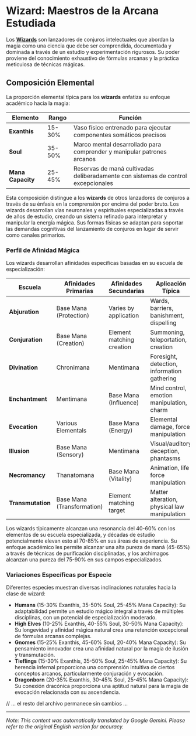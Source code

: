 # **Wizard**: Maestros de la Arcana Estudiada

Los [**Wizards**](/codex/Classes/Wizard/Wizard.md) son lanzadores de conjuros intelectuales que abordan la magia como una ciencia que debe ser comprendida, documentada y dominada a través de un estudio y experimentación rigurosos. Su poder proviene del conocimiento exhaustivo de fórmulas arcanas y la práctica meticulosa de técnicas mágicas.

## Composición Elemental

La proporción elemental típica para los **wizards** enfatiza su enfoque académico hacia la magia:

| Elemento | Rango | Función |
|---------|------------|----------|
| **Exanthis** | 15-30% | Vaso físico entrenado para ejecutar componentes somáticos precisos |
| **Soul** | 35-50% | Marco mental desarrollado para comprender y manipular patrones arcanos |
| **Mana Capacity** | 25-45% | Reservas de maná cultivadas deliberadamente con sistemas de control excepcionales |

Esta composición distingue a los **wizards** de otros lanzadores de conjuros a través de su énfasis en la comprensión por encima del poder bruto. Los wizards desarrollan vías neuronales y espirituales especializadas a través de años de estudio, creando un sistema refinado para interpretar y manipular la energía mágica. Sus formas físicas se adaptan para soportar las demandas cognitivas del lanzamiento de conjuros en lugar de servir como canales primarios.

### Perfil de Afinidad Mágica

Los wizards desarrollan afinidades específicas basadas en su escuela de especialización:

| Escuela | Afinidades Primarias | Afinidades Secundarias | Aplicación Típica |
|--------------|-------------------|---------------------|---------------------|
| **Abjuration** | Base Mana (Protection) | Varies by application | Wards, barriers, banishment, dispelling |
| **Conjuration** | Base Mana (Creation) | Element matching creation | Summoning, teleportation, creation |
| **Divination** | Chronimana | Mentimana | Foresight, detection, information gathering |
| **Enchantment** | Mentimana | Base Mana (Influence) | Mind control, emotion manipulation, charm |
| **Evocation** | Various Elementals | Base Mana (Energy) | Elemental damage, force manipulation |
| **Illusion** | Base Mana (Sensory) | Mentimana | Visual/auditory deception, phantasms |
| **Necromancy** | Thanatomana | Base Mana (Vitality) | Animation, life force manipulation |
| **Transmutation** | Base Mana (Transformation) | Element matching target | Matter alteration, physical law manipulation |

Los wizards típicamente alcanzan una resonancia del 40-60% con los elementos de su escuela especializada, y décadas de estudio potencialmente elevan esto al 70-85% en sus áreas de experiencia. Su enfoque académico les permite alcanzar una alta pureza de maná (45-65%) a través de técnicas de purificación disciplinadas, y los archimagos alcanzan una pureza del 75-90% en sus campos especializados.

### Variaciones Específicas por Especie

Diferentes especies muestran diversas inclinaciones naturales hacia la clase de wizard:

- **Humans** (15-30% Exanthis, 35-50% Soul, 25-45% Mana Capacity): Su adaptabilidad permite un estudio mágico integral a través de múltiples disciplinas, con un potencial de especialización moderado.
- **High Elves** (10-25% Exanthis, 40-55% Soul, 30-50% Mana Capacity): Su longevidad y afinidad mágica natural crea una retención excepcional de fórmulas arcanas complejas.
- **Gnomes** (15-25% Exanthis, 45-60% Soul, 20-40% Mana Capacity): Su pensamiento innovador crea una afinidad natural por la magia de ilusión y transmutación.
- **Tieflings** (15-30% Exanthis, 35-50% Soul, 25-45% Mana Capacity): Su herencia infernal proporciona una comprensión intuitiva de ciertos conceptos arcanos, particularmente conjuración y evocación.
- **Dragonborn** (20-35% Exanthis, 30-45% Soul, 25-45% Mana Capacity): Su conexión dracónica proporciona una aptitud natural para la magia de evocación relacionada con su ascendencia.

// ... el resto del archivo permanece sin cambios ...


---
_Note: This content was automatically translated by Google Gemini. Please refer to the original English version for accuracy._